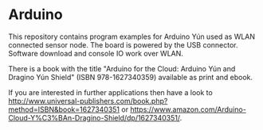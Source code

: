 # Arduino

This repository contains program examples for Arduino Yún used as WLAN connected sensor node.
The board is powered by the USB connector. Software download and console IO work over WLAN.

There is a book with the title "Arduino for the Cloud: Arduino Yún and Dragino Yún Shield" (ISBN 978-1627340359) available as print and ebook. 

If you are interested in further applications then have a look to 
  http://www.universal-publishers.com/book.php?method=ISBN&book=1627340351 or 
  https://www.amazon.com/Arduino-Cloud-Y%C3%BAn-Dragino-Shield/dp/1627340351/.


